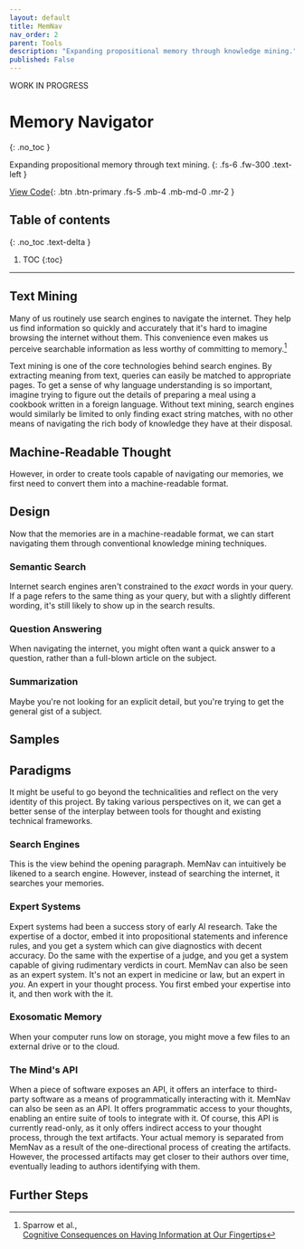 ```yaml
---
layout: default
title: MemNav
nav_order: 2
parent: Tools
description: "Expanding propositional memory through knowledge mining."
published: False
---
```


WORK IN PROGRESS
# Memory Navigator
{: .no_toc }

Expanding propositional memory through text mining.
{: .fs-6 .fw-300 .text-left }

[View Code](https://github.com/paubric/MemNav){: .btn .btn-primary .fs-5 .mb-4 .mb-md-0 .mr-2 }

## Table of contents
{: .no_toc .text-delta }

1. TOC
{:toc}

---

## Text Mining

Many of us routinely use search engines to navigate the internet. They help us find information so quickly and accurately that it's hard to imagine browsing the internet without them. This convenience even makes us perceive searchable information as less worthy of committing to memory.[^1]

Text mining is one of the core technologies behind search engines. By extracting meaning from text, queries can easily be matched to appropriate pages. To get a sense of why language understanding is so important, imagine trying to figure out the details of preparing a meal using a cookbook written in a foreign language. Without text mining, search engines would similarly be limited to only finding exact string matches, with no other means of navigating the rich body of knowledge they have at their disposal.

## Machine-Readable Thought

However, in order to create tools capable of navigating our memories, we first need to convert them into a machine-readable format.

## Design

Now that the memories are in a machine-readable format, we can start navigating them through conventional knowledge mining techniques.

### Semantic Search

Internet search engines aren't constrained to the *exact* words in your query. If a page refers to the same thing as your query, but with a slightly different wording, it's still likely to show up in the search results.

### Question Answering

When navigating the internet, you might often want a quick answer to a question, rather than a full-blown article on the subject.

### Summarization

Maybe you're not looking for an explicit detail, but you're trying to get the general gist of a subject.

## Samples

## Paradigms

It might be useful to go beyond the technicalities and reflect on the very identity of this project. By taking various perspectives on it, we can get a better sense of the interplay between tools for thought and existing technical frameworks.

### Search Engines

This is the view behind the opening paragraph. MemNav can intuitively be likened to a search engine. However, instead of searching the internet, it searches your memories.

### Expert Systems

Expert systems had been a success story of early AI research. Take the expertise of a doctor, embed it into propositional statements and inference rules, and you get a system which can give diagnostics with decent accuracy. Do the same with the expertise of a judge, and you get a system capable of giving rudimentary verdicts in court. MemNav can also be seen as an expert system. It's not an expert in medicine or law, but an expert in *you*. An expert in your thought process. You first embed your expertise into it, and then work with the it.

### Exosomatic Memory

When your computer runs low on storage, you might move a few files to an external drive or to the cloud. 

### The Mind's API

When a piece of software exposes an API, it offers an interface to third-party software as a means of programmatically interacting with it. MemNav can also be seen as an API. It offers programmatic access to your thoughts, enabling an entire suite of tools to integrate with it. Of course, this API is currently read-only, as it only offers indirect access to your thought process, through the text artifacts. Your actual memory is separated from MemNav as a result of the one-directional process of creating the artifacts. However, the processed artifacts may get closer to their authors over time, eventually leading to authors identifying with them.  

## Further Steps

[^1]: Sparrow et al.,<br/>[Cognitive Consequences on Having Information at Our Fingertips](https://scholar.harvard.edu/files/dwegner/files/sparrow_et_al._2011.pdf)